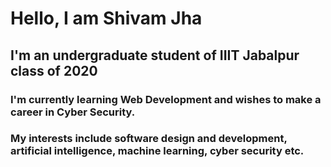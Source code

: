 # **Hello, I am Shivam Jha**
## I'm an undergraduate student of IIIT Jabalpur class of 2020

### I'm currently learning Web Development and wishes to make a career in Cyber Security.
### My interests include software design and development, artificial intelligence, machine learning, cyber security etc.
<!---
ShivamJhaa/ShivamJhaa is a ✨ special ✨ repository because its `README.md` (this file) appears on your GitHub profile.
You can click the Preview link to take a look at your changes.
--->
